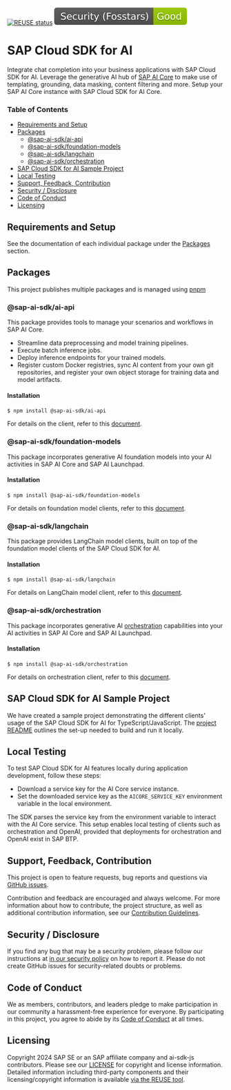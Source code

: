 [![REUSE status](https://api.reuse.software/badge/github.com/SAP/ai-sdk-js)](https://api.reuse.software/info/github.com/SAP/ai-sdk-js)
[![Fosstars security rating](https://github.com/SAP/ai-sdk-js/blob/fosstars/fosstars_badge.svg)](https://github.com/SAP/ai-sdk-js/blob/fosstars/fosstars_report.md)

# SAP Cloud SDK for AI

Integrate chat completion into your business applications with SAP Cloud SDK for AI. 
Leverage the generative AI hub of [SAP AI Core](https://help.sap.com/docs/sap-ai-core/sap-ai-core-service-guide/what-is-sap-ai-core) to make use of templating, grounding, data masking, content filtering and more. 
Setup your SAP AI Core instance with SAP Cloud SDK for AI Core.

### Table of Contents

- [Requirements and Setup](#requirements-and-setup)
- [Packages](#packages)
  - [@sap-ai-sdk/ai-api](#sap-ai-sdkai-api)
  - [@sap-ai-sdk/foundation-models](#sap-ai-sdkfoundation-models)
  - [@sap-ai-sdk/langchain](#sap-ai-sdklangchain)
  - [@sap-ai-sdk/orchestration](#sap-ai-sdkorchestration)
- [SAP Cloud SDK for AI Sample Project](#sap-cloud-sdk-for-ai-sample-project)
- [Local Testing](#local-testing)
- [Support, Feedback, Contribution](#support-feedback-contribution)
- [Security / Disclosure](#security--disclosure)
- [Code of Conduct](#code-of-conduct)
- [Licensing](#licensing)

## Requirements and Setup

See the documentation of each individual package under the [Packages](#packages) section.

## Packages

This project publishes multiple packages and is managed using [pnpm](https://pnpm.io/)

### @sap-ai-sdk/ai-api

This package provides tools to manage your scenarios and workflows in SAP AI Core.

- Streamline data preprocessing and model training pipelines.
- Execute batch inference jobs.
- Deploy inference endpoints for your trained models.
- Register custom Docker registries, sync AI content from your own git repositories, and register your own object storage for training data and model artifacts.

#### Installation

```
$ npm install @sap-ai-sdk/ai-api
```

For details on the client, refer to this [document](https://github.com/SAP/ai-sdk-js/blob/main/packages/ai-api/README.md).

### @sap-ai-sdk/foundation-models

This package incorporates generative AI foundation models into your AI activities in SAP AI Core and SAP AI Launchpad.

#### Installation

```
$ npm install @sap-ai-sdk/foundation-models
```

For details on foundation model clients, refer to this [document](https://github.com/SAP/ai-sdk-js/blob/main/packages/foundation-models/README.md).

### @sap-ai-sdk/langchain

This package provides LangChain model clients, built on top of the foundation model clients of the SAP Cloud SDK for AI.

#### Installation

```
$ npm install @sap-ai-sdk/langchain
```

For details on LangChain model client, refer to this [document](https://github.com/SAP/ai-sdk-js/blob/main/packages/langchain/README.md).

### @sap-ai-sdk/orchestration

This package incorporates generative AI [orchestration](https://help.sap.com/docs/sap-ai-core/sap-ai-core-service-guide/orchestration) capabilities into your AI activities in SAP AI Core and SAP AI Launchpad.

#### Installation

```
$ npm install @sap-ai-sdk/orchestration
```

For details on orchestration client, refer to this [document](https://github.com/SAP/ai-sdk-js/blob/main/packages/orchestration/README.md).

## SAP Cloud SDK for AI Sample Project

We have created a sample project demonstrating the different clients' usage of the SAP Cloud SDK for AI for TypeScript/JavaScript.
The [project README](https://github.com/SAP/ai-sdk-js/blob/main/sample-code/README.md) outlines the set-up needed to build and run it locally.

## Local Testing

To test SAP Cloud SDK for AI features locally during application development, follow these steps:

- Download a service key for the AI Core service instance.
- Set the downloaded service key as the `AICORE_SERVICE_KEY` environment variable in the local environment.

The SDK parses the service key from the environment variable to interact with the AI Core service.
This setup enables local testing of clients such as orchestration and OpenAI, provided that deployments for orchestration and OpenAI exist in SAP BTP.

## Support, Feedback, Contribution

This project is open to feature requests, bug reports and questions via [GitHub issues](https://github.com/SAP/ai-sdk-js/issues).

Contribution and feedback are encouraged and always welcome.
For more information about how to contribute, the project structure, as well as additional contribution information, see our [Contribution Guidelines](https://github.com/SAP/ai-sdk-js/blob/main/CONTRIBUTING.md).

## Security / Disclosure

If you find any bug that may be a security problem, please follow our instructions at [in our security policy](https://github.com/SAP/ai-sdk-js/security/policy) on how to report it.
Please do not create GitHub issues for security-related doubts or problems.

## Code of Conduct

We as members, contributors, and leaders pledge to make participation in our community a harassment-free experience for everyone.
By participating in this project, you agree to abide by its [Code of Conduct](https://github.com/SAP/.github/blob/main/CODE_OF_CONDUCT.md) at all times.

## Licensing

Copyright 2024 SAP SE or an SAP affiliate company and ai-sdk-js contributors.
Please see our [LICENSE](LICENSE) for copyright and license information.
Detailed information including third-party components and their licensing/copyright information is available [via the REUSE tool](https://api.reuse.software/info/github.com/SAP/ai-sdk-js).
